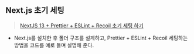 ## Next.js 초기 세팅
> [NextJS 13 + Prettier + ESLint + Recoil 초기 세팅 하기](https://velog.io/@kuwon15/NextJS-13-Prettier-ESLint-Recoil-%EC%B4%88%EA%B8%B0-%EC%84%B8%ED%8C%85-%ED%95%98%EA%B8%B0)
- Next.js를 설치한 후 폴더 구조를 설계하고, Prettier + ESLint + Recoil 세팅하는 방법을 코드를 예로 들며 설명해 준다.
